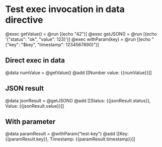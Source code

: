 # Test exec invocation in data directive

@exec getValue() = @run [(echo "42")]
@exec getJSON() = @run [(echo '{"status": "ok", "value": 123}')]
@exec withParam(key) = @run [(echo "{\"key\": \"$key\", \"timestamp\": 1234567890}")]

## Direct exec in data
@data numValue = @getValue()
@add [[Number value: {{numValue}}]]

## JSON result
@data jsonResult = @getJSON()
@add [[Status: {{jsonResult.status}}, Value: {{jsonResult.value}}]]

## With parameter
@data paramResult = @withParam("test-key")
@add [[Key: {{paramResult.key}}, Timestamp: {{paramResult.timestamp}}]]